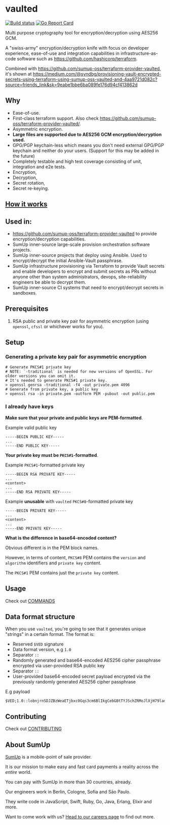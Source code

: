 # vaulted

[![Build status](https://github.com/sumup-oss/vaulted/workflows/Go/badge.svg?branch=master&event=push)](https://github.com/sumup-oss/vaulted/actions?query=workflow%3AGo)
[![Go Report Card](https://goreportcard.com/badge/github.com/sumup-oss/vaulted)](https://goreportcard.com/report/github.com/sumup-oss/vaulted)

Multi purpose cryptography tool for encryption/decryption using AES256 GCM.

A "swiss-army" encryption/decryption knife with focus on developer experience, ease-of-use and
 integration capabilities in infrastructure-as-code software such as https://github.com/hashicorp/terraform.

Combined with https://github.com/sumup-oss/terraform-provider-vaulted, it's shown 
 at https://medium.com/@syndbg/provisioning-vault-encrypted-secrets-using-terraform-using-sumup-oss-vaulted-and-4aa9721d082c?source=friends_link&sk=9eabe1bbe6ba089fe176d94cf413862d

## Why

* Ease-of-use.
* First-class terraform support. Also check https://github.com/sumup-oss/terraform-provider-vaulted/.
* Asymmetric encryption.
* **Large files are supported due to AES256 GCM encryption/decryption used.**
* GPG/PGP keychain-less which means you don't need external GPG/PGP keychain and neither do your users. (Support for this may be added in the future)
* Completely testable and high test coverage consisting of unit, integration and e2e tests.
* Encryption,
* Decryption,
* Secret rotation,
* Secret re-keying.

## [How it works](./HOW_IT_WORKS.md)

## Used in:
 
* https://github.com/sumup-oss/terraform-provider-vaulted to provide encryption/decryption capabilities.
* SumUp inner-source large-scale provision orchestration software projects.
* SumUp inner-source projects that deploy using Ansible. Used to encrypt/decrypt the initial Ansible-Vault passphrase.
* SumUp infrastructure provisioning via Terraform to provide Vault secrets and enable developers to 
 encrypt and submit secrets as PRs without anyone other than system administrators, devops, 
 site-reliability engineers be able to decrypt them.
* SumUp inner-source CI systems that need to encrypt/decrypt secrets in sandboxes.

## Prerequisites

1. RSA public and private key pair for asymmetric encryption (using `openssl`, `cfssl` or whichever works for you).

## Setup

### Generating a private key pair for asymmetric encryption

```shell
# Generate PKCS#1 private key
# NOTE: `-traditional` is needed for new versions of OpenSSL. For older versions you can omit it. 
# It's needed to generate PKCS#1 private key.
> openssl genrsa -traditional -f4 -out private.pem 4096
# Generate from private key, a public key
> openssl rsa -in private.pem -outform PEM -pubout -out public.pem
```

### I already have keys

**Make sure that your private and public keys are PEM-formatted**.

Example valid public key

```
-----BEGIN PUBLIC KEY-----
...
-----END PUBLIC KEY-----
```

**Your private key must be `PKCS#1`-formatted**.

Example `PKCS#1`-formatted private key

```
-----BEGIN RSA PRIVATE KEY-----
...
<content>
...
-----END RSA PRIVATE KEY-----
```

Example **unusable** with `vaulted` `PKCS#8`-formatted private key

```
-----BEGIN PRIVATE KEY-----
...
<content>
...
-----END PRIVATE KEY-----
```

**What is the difference in base64-encoded content?** 

Obvious different is in the PEM block names.

However, in terms of content, `PKCS#8` PEM contains the `version` and `algorithm` identifiers and 
 `private key` content.

The `PKCS#1` PEM contains just the `private key` content. 

## Usage

Check out [COMMANDS](./COMMANDS.md)

## Data format structure

When you use `vaulted`, you're going to see that it generates unique "strings" in a certain format.
The format is:

* Reserved `$VED` signature
* Data format version, e.g `1.0`
* Separator `::`
* Randomly generated and base64-encoded AES256 cipher passphrase encrypted via user-provided RSA public key
* Separator `::`
* User-provided base64-encoded secret payload encrypted via the previously randomly generated AES256 cipher passphrase

E.g payload

```
$VED;1.0::lobnjrnSDJZBzWeaETjbxc0Gqs3cm6BlIkgCebGBtTYJSchZRMoJlXjH79ladMuBxkjvRbk/Hul5ZjC+gKGjLW1wm+1n+KmZQGjeq418zq1uZ5S6GGLGC/x9tc1CYV2n6dljTV77kSDaL94/My6sHp+HKeHP6LM/uGg0ixRMqv8gW/uC27wnjuONzad9I/EfUmyoDxd7sIi3nr/UnLelsgDJ4cCMlABAmEdXf+TyrpLfSQ7t7DACTpzB3WIomlNM4jSmcvhbVHfvmsOZgzIxK38LyvNAsLNAHZx/e0NcEE8jxBei3r8MHZZ9JSms1KlHzRbR7Yh8+giYx4ArpmS/vw==::m8mqNQMIfNpdWjj3zjCe/aoNCwfpCUbJ/3Dt4ulcLyRFOZR8dA==
```

## Contributing

Check out [CONTRIBUTING](./CONTRIBUTING.md)

## About SumUp

[SumUp](https://sumup.com) is a mobile-point of sale provider.

It is our mission to make easy and fast card payments a reality across the *entire* world. 

You can pay with SumUp in more than 30 countries, already. 

Our engineers work in Berlin, Cologne, Sofia and Sāo Paulo. 

They write code in JavaScript, Swift, Ruby, Go, Java, Erlang, Elixir and more. 

Want to come work with us? [Head to our careers page](https://sumup.com/careers) to find out more.
